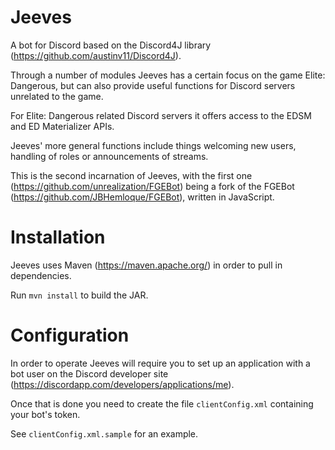 # Jeeves

A bot for Discord based on the Discord4J library (https://github.com/austinv11/Discord4J).

Through a number of modules Jeeves has a certain focus on the game Elite: Dangerous, but can also provide useful functions for Discord servers unrelated to the game.

For Elite: Dangerous related Discord servers it offers access to the EDSM and ED Materializer APIs.

Jeeves' more general functions include things welcoming new users, handling of roles or announcements of streams.

This is the second incarnation of Jeeves, with the first one (https://github.com/unrealization/FGEBot) being a fork of the FGEBot (https://github.com/JBHemloque/FGEBot), written in JavaScript.

# Installation

Jeeves uses Maven (https://maven.apache.org/) in order to pull in dependencies.

Run `mvn install` to build the JAR.

# Configuration

In order to operate Jeeves will require you to set up an application with a bot user on the Discord developer site (https://discordapp.com/developers/applications/me).

Once that is done you need to create the file `clientConfig.xml` containing your bot's token.

See `clientConfig.xml.sample` for an example.
